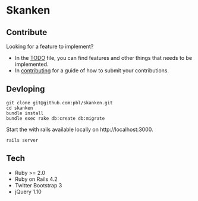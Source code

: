 # Skanken 

## Contribute

Looking for a feature to implement?

* In the [TODO](TODO.md) file, you can find features and other things that needs to be implemented.
* In [contributing](CONTRIBUTING.md) for a guide of how to submit your contributions.

## Devloping

```
git clone git@github.com:pbl/skanken.git
cd skanken
bundle install
bundle exec rake db:create db:migrate
```

Start the with rails available locally on http://localhost:3000.

```
rails server
```

## Tech

* Ruby >= 2.0
* Ruby on Rails 4.2
* Twitter Bootstrap 3
* jQuery 1.10
